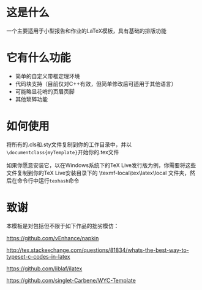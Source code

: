 # 这是什么
一个主要适用于小型报告和作业的LaTeX模板，具有基础的排版功能

# 它有什么功能
- 简单的自定义带框定理环境
- 代码块支持（目前仅对C++有效，但简单修改后可适用于其他语言）
- 可能略显花哨的页眉页脚
- 其他琐碎功能

# 如何使用
将所有的.cls和.sty文件复制到你的工作目录中，并以`\documentclass{myTemplate}`开始你的.tex文件

如果你愿意安装它，以在Windows系统下的TeX Live发行版为例，你需要将这些文件复制到你的TeX Live安装目录下的 \texmf-local\tex\latex\local 文件夹，然后在命令行中运行`texhash`命令

# 致谢
本模板是对包括但不限于如下作品的拙劣模仿：

https://github.com/vEnhance/napkin

http://tex.stackexchange.com/questions/81834/whats-the-best-way-to-typeset-c-codes-in-latex

https://github.com/liblaf/ilatex

https://github.com/singlet-Carbene/WYC-Template


